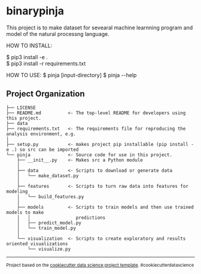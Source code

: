 binarypinja
==============================

This project is to make dataset for sevearal machine learnning program and model of the natural processng language.


HOW TO INSTALL:

$ pip3 install -e .  
$ pip3 install -r requirements.txt  


HOW TO USE:
$ pinja [input-directory]
$ pinja --help


Project Organization
------------

    ├── LICENSE
    ├── README.md          <- The top-level README for developers using this project.
    ├── data
    ├── requirements.txt   <- The requirements file for reproducing the analysis environment, e.g.
    │
    ├── setup.py           <- makes project pip installable (pip install -e .) so src can be imported
    └── pinja              <- Source code for use in this project.
        ├── __init__.py    <- Makes src a Python module
        │
        ├── data           <- Scripts to download or generate data
        │   └── make_dataset.py
        │
        ├── features       <- Scripts to turn raw data into features for modeling
        │   └── build_features.py
        │
        ├── models         <- Scripts to train models and then use trained models to make
        │   │                 predictions
        │   ├── predict_model.py
        │   └── train_model.py
        │
        └── visualization  <- Scripts to create exploratory and results oriented visualizations
            └── visualize.py

--------

<p><small>Project based on the <a target="_blank" href="https://drivendata.github.io/cookiecutter-data-science/">cookiecutter data science project template</a>. #cookiecutterdatascience</small></p>
